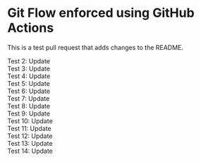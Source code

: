 # Git Flow enforced using GitHub Actions

This is a test pull request that adds changes to the README.

Test 2: Update  
Test 3: Update  
Test 4: Update  
Test 5: Update  
Test 6: Update  
Test 7: Update  
Test 8: Update  
Test 9: Update  
Test 10: Update  
Test 11: Update  
Test 12: Update  
Test 13: Update  
Test 14: Update  

